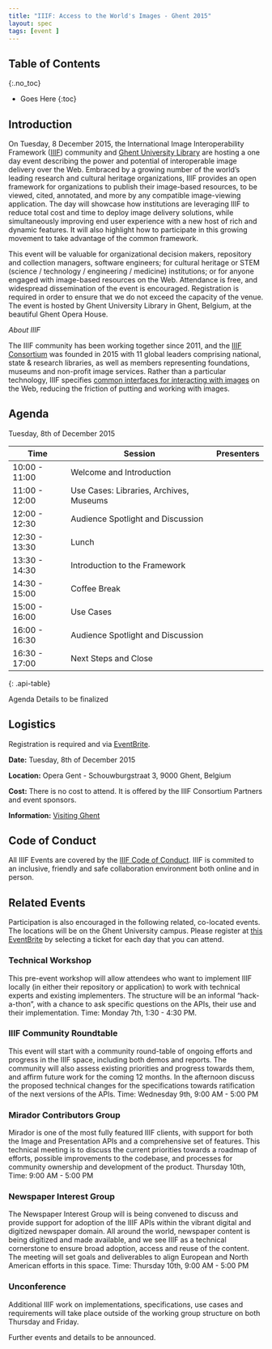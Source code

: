 ```yaml
---
title: "IIIF: Access to the World's Images - Ghent 2015"
layout: spec
tags: [event ]
---
```


## Table of Contents
{:.no_toc}

* Goes Here
{:toc}

## Introduction

On Tuesday, 8 December 2015, the International Image Interoperability Framework ([IIIF][home-page]) community and [Ghent University Library][ghent-lib] are hosting a one day event describing the power and potential of interoperable image delivery over the Web. Embraced by a growing number of the world’s leading research and cultural heritage organizations, IIIF provides an open framework for organizations to publish their image-based resources, to be viewed, cited, annotated, and more by any compatible image-viewing application. The day will showcase how institutions are leveraging IIIF to reduce total cost and time to deploy image delivery solutions, while simultaneously improving end user experience with a new host of rich and dynamic features. It will also highlight how to participate in this growing movement to take advantage of the common framework. 

This event will be valuable for organizational decision makers, repository and collection managers, software engineers; for cultural heritage or STEM (science / technology /  engineering / medicine) institutions; or for anyone engaged with image-based resources on the Web.  Attendance is free, and widespread dissemination of the event is encouraged. Registration is required in order to ensure that we do not exceed the capacity of the venue. The event is hosted by Ghent University Library in Ghent, Belgium, at the beautiful Ghent Opera House.

_About IIIF_

The IIIF community has been working together since 2011, and the [IIIF Consortium][iiif-c] was founded in 2015 with 11 global leaders comprising national, state & research libraries, as well as members representing foundations, museums and non-profit image services. Rather than a particular technology, IIIF specifies [common interfaces for interacting with images][tech-details] on the Web, reducing the friction of putting and working with images.  

## Agenda

Tuesday, 8th of December 2015

| Time           | Session | Presenters |
| -------------- | ------- | ---------- |
| 10:00 - 11:00  | Welcome and Introduction |  |
| 11:00 - 12:00  | Use Cases: Libraries, Archives, Museums | |
| 12:00 - 12:30  | Audience Spotlight and Discussion | |
| 12:30 - 13:30  | Lunch | |
| 13:30 - 14:30  | Introduction to the Framework | |
| 14:30 - 15:00  | Coffee Break| |
| 15:00 - 16:00  | Use Cases | |
| 16:00 - 16:30  | Audience Spotlight and Discussion | |
| 16:30 - 17:00  | Next Steps and Close | |
{: .api-table}

Agenda Details to be finalized

## Logistics

Registration is required and via [EventBrite][event-brite].

__Date:__ Tuesday, 8th of December 2015

__Location:__ Opera Gent - Schouwburgstraat 3, 9000 Ghent, Belgium

__Cost:__ There is no cost to attend. It is offered by the IIIF Consortium Partners and event sponsors.

__Information:__ [Visiting Ghent][visit-gent]


## Code of Conduct

All IIIF Events are covered by the [IIIF Code of Conduct][conduct]. IIIF is commited to an inclusive, friendly and safe collaboration environment both online and in person.


## Related Events

Participation is also encouraged in the following related, co-located events. The locations will be on the Ghent University campus.  Please register at [this EventBrite][event-brite-wg] by selecting a ticket for each day that you can attend.

### Technical Workshop

This pre-event workshop will allow attendees who want to implement IIIF locally (in either their repository or application) to work with technical experts and existing implementers. The structure will be an informal “hack-a-thon”, with a chance to ask specific questions on the APIs, their use and their implementation. Time: Monday 7th, 1:30 - 4:30 PM.

### IIIF Community Roundtable

This event will start with a community round-table of ongoing efforts and progress in the IIIF space, including both demos and reports.  The community will also assess existing priorities and progress towards them, and affirm future work for the coming 12 months. In the afternoon discuss the proposed technical changes for the specifications towards ratification of the next versions of the APIs. Time:  Wednesday 9th, 9:00 AM - 5:00 PM

### Mirador Contributors Group

Mirador is one of the most fully featured IIIF clients, with support for both the Image and Presentation APIs and a comprehensive set of features.  This technical meeting is to discuss the current priorities towards a roadmap of efforts, possible improvements to the codebase, and processes for community ownership and development of the product. Thursday 10th, Time: 9:00 AM - 5:00 PM

### Newspaper Interest Group

The Newspaper Interest Group will is being convened to discuss and provide support for adoption of the IIIF APIs within the vibrant digital and digitized newspaper domain.  All around the world, newspaper content is being digitized and made available, and we see IIIF as a technical cornerstone to ensure broad adoption, access and reuse of the content.  The meeting will set goals and deliverables to align European and North American efforts in this space. Time: Thursday 10th, 9:00 AM - 5:00 PM

### Unconference 

Additional IIIF work on implementations, specifications, use cases and requirements will take place outside of the working group structure on both Thursday and Friday.

Further events and details to be announced.


[home-page]: http://iiif.io/
[event-brite]: http://iiif-ghent-2015.eventbrite.com/
[event-brite-wg]: https://iiif-winter-2015.eventbrite.com/
[conduct]: /event/conduct.html
[logistics]: #logistics
[iiif-c]: http://iiif.io/news/2015/06/17/iiif-consortium/
[tech-details]: http://iiif.io/technical-details.html
[ghent-lib]: http://lib.ugent.be/
[visit-gent]: http://www.visitgent.be/en/winter-gent 


